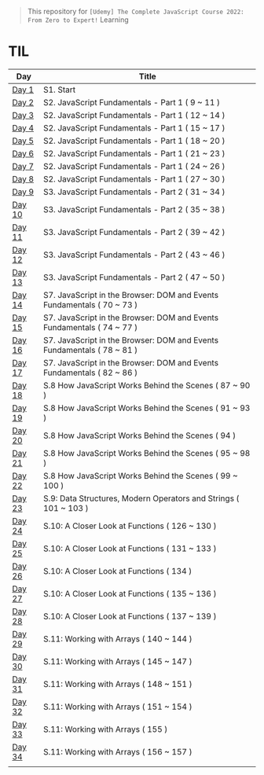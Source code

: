 > This repository for `[Udemy] The Complete JavaScript Course 2022: From Zero to Expert!` Learning

# TIL

| Day                               | Title                                                                  |
| --------------------------------- | ---------------------------------------------------------------------- |
| [Day 1](./markdown/cjs220830.md)  | S1. Start                                                              |
| [Day 2](./markdown/cjs220831.md)  | S2. JavaScript Fundamentals - Part 1 ( 9 ~ 11 )                        |
| [Day 3](./markdown/cjs220901.md)  | S2. JavaScript Fundamentals - Part 1 ( 12 ~ 14 )                       |
| [Day 4](./markdown/cjs220902.md)  | S2. JavaScript Fundamentals - Part 1 ( 15 ~ 17 )                       |
| [Day 5](./markdown/cjs220903.md)  | S2. JavaScript Fundamentals - Part 1 ( 18 ~ 20 )                       |
| [Day 6](./markdown/cjs220904.md)  | S2. JavaScript Fundamentals - Part 1 ( 21 ~ 23 )                       |
| [Day 7](./markdown/cjs220905.md)  | S2. JavaScript Fundamentals - Part 1 ( 24 ~ 26 )                       |
| [Day 8](./markdown/cjs220906.md)  | S2. JavaScript Fundamentals - Part 1 ( 27 ~ 30 )                       |
| [Day 9](./markdown/cjs220907.md)  | S3. JavaScript Fundamentals - Part 2 ( 31 ~ 34 )                       |
| [Day 10](./markdown/cjs220908.md) | S3. JavaScript Fundamentals - Part 2 ( 35 ~ 38 )                       |
| [Day 11](./markdown/cjs220909.md) | S3. JavaScript Fundamentals - Part 2 ( 39 ~ 42 )                       |
| [Day 12](./markdown/cjs220910.md) | S3. JavaScript Fundamentals - Part 2 ( 43 ~ 46 )                       |
| [Day 13](./markdown/cjs220911.md) | S3. JavaScript Fundamentals - Part 2 ( 47 ~ 50 )                       |
| [Day 14](./markdown/cjs220912.md) | S7. JavaScript in the Browser: DOM and Events Fundamentals ( 70 ~ 73 ) |
| [Day 15](./markdown/cjs220913.md) | S7. JavaScript in the Browser: DOM and Events Fundamentals ( 74 ~ 77 ) |
| [Day 16](./markdown/cjs220914.md) | S7. JavaScript in the Browser: DOM and Events Fundamentals ( 78 ~ 81 ) |
| [Day 17](./markdown/cjs220915.md) | S7. JavaScript in the Browser: DOM and Events Fundamentals ( 82 ~ 86 ) |
| [Day 18](./markdown/cjs220916.md) | S.8 How JavaScript Works Behind the Scenes ( 87 ~ 90 )                 |
| [Day 19](./markdown/cjs220917.md) | S.8 How JavaScript Works Behind the Scenes ( 91 ~ 93 )                 |
| [Day 20](./markdown/cjs220918.md) | S.8 How JavaScript Works Behind the Scenes ( 94 )                      |
| [Day 21](./markdown/cjs220919.md) | S.8 How JavaScript Works Behind the Scenes ( 95 ~ 98 )                 |
| [Day 22](./markdown/cjs220920.md) | S.8 How JavaScript Works Behind the Scenes ( 99 ~ 100 )                |
| [Day 23](./markdown/cjs220921.md) | S.9: Data Structures, Modern Operators and Strings ( 101 ~ 103 )       |
| [Day 24](./markdown/cjs220922.md) | S.10: A Closer Look at Functions ( 126 ~ 130 )                         |
| [Day 25](./markdown/cjs220923.md) | S.10: A Closer Look at Functions ( 131 ~ 133 )                         |
| [Day 26](./markdown/cjs220924.md) | S.10: A Closer Look at Functions ( 134 )                               |
| [Day 27](./markdown/cjs220925.md) | S.10: A Closer Look at Functions ( 135 ~ 136 )                         |
| [Day 28](./markdown/cjs220926.md) | S.10: A Closer Look at Functions ( 137 ~ 139 )                         |
| [Day 29](./markdown/cjs220927.md) | S.11: Working with Arrays ( 140 ~ 144 )                                |
| [Day 30](./markdown/cjs220928.md) | S.11: Working with Arrays ( 145 ~ 147 )                                |
| [Day 31](./markdown/cjs220929.md) | S.11: Working with Arrays ( 148 ~ 151 )                                |
| [Day 32](./markdown/cjs220930.md) | S.11: Working with Arrays ( 151 ~ 154 )                                |
| [Day 33](./markdown/cjs221001.md) | S.11: Working with Arrays ( 155 )                                      |
| [Day 34](./markdown/cjs221002.md) | S.11: Working with Arrays ( 156 ~ 157 )                                |
|                                   |                                                                        |
